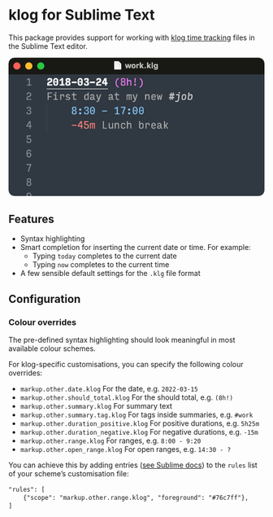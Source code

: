 # klog for Sublime Text

This package provides support for working with [klog time tracking](https://klog.jotaen.net) files in the Sublime Text editor.

![A klog file with sample data](resources/example.png)

## Features

- Syntax highlighting
- Smart completion for inserting the current date or time. For example:
	+ Typing `today` completes to the current date
	+ Typing `now` completes to the current time
- A few sensible default settings for the `.klg` file format

## Configuration

### Colour overrides

The pre-defined syntax highlighting should look meaningful in most available colour schemes.

For klog-specific customisations, you can specify the following colour overrides:

- `markup.other.date.klog` For the date, e.g. `2022-03-15`
- `markup.other.should_total.klog` For the should total, e.g. `(8h!)`
- `markup.other.summary.klog` For summary text
- `markup.other.summary.tag.klog` For tags inside summaries, e.g. `#work`
- `markup.other.duration_positive.klog` For positive durations, e.g. `5h25m`
- `markup.other.duration_negative.klog` For negative durations, e.g. `-15m`
- `markup.other.range.klog` For ranges, e.g. `8:00 - 9:20`
- `markup.other.open_range.klog` For open ranges, e.g. `14:30 - ?`

You can achieve this by adding entries ([see Sublime docs](https://www.sublimetext.com/docs/color_schemes.html)) to the `rules` list of your scheme’s customisation file:

```
"rules": [
	{"scope": "markup.other.range.klog", "foreground": "#76c7ff"},
]
```

